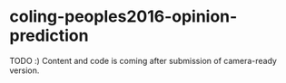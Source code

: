 # coling-peoples2016-opinion-prediction

TODO :)
Content and code is coming after submission of camera-ready version.
